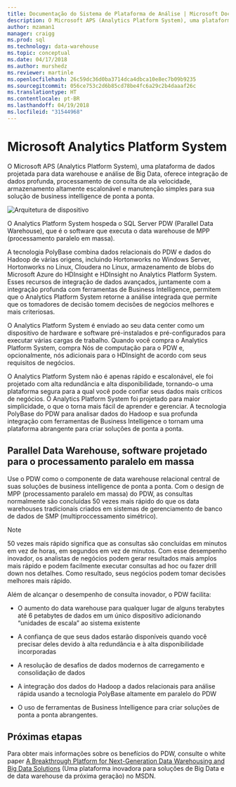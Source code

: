 ```yaml
---
title: Documentação do Sistema de Plataforma de Análise | Microsoft Docs
description: O Microsoft APS (Analytics Platform System), uma plataforma de dados projetada para data warehouse e análise de Big Data, oferece integração de dados profunda, processamento de consulta de ala velocidade, armazenamento altamente escalonável e manutenção simples para sua solução de business intelligence de ponta a ponta.
author: mzaman1
manager: craigg
ms.prod: sql
ms.technology: data-warehouse
ms.topic: conceptual
ms.date: 04/17/2018
ms.author: murshedz
ms.reviewer: martinle
ms.openlocfilehash: 26c59dc36d0ba3714dca4dbca10e8ec7b09b9235
ms.sourcegitcommit: 056ce753c2d6b85cd78be4fc6a29c2b4daaaf26c
ms.translationtype: HT
ms.contentlocale: pt-BR
ms.lasthandoff: 04/19/2018
ms.locfileid: "31544968"
---
```

# <a name="microsoft-analytics-platform-system"></a>Microsoft Analytics Platform System  
O Microsoft APS (Analytics Platform System), uma plataforma de dados projetada para data warehouse e análise de Big Data, oferece integração de dados profunda, processamento de consulta de ala velocidade, armazenamento altamente escalonável e manutenção simples para sua solução de business intelligence de ponta a ponta.  
  
![Arquitetura de dispositivo](media/architecture-high-level.png "arquitetura de dispositivo")  
  
O Analytics Platform System hospeda o SQL Server PDW (Parallel Data Warehouse), que é o software que executa o data warehouse de MPP (processamento paralelo em massa).  
  
A tecnologia PolyBase combina dados relacionais do PDW e dados do Hadoop de várias origens, incluindo Hortonworks no Windows Server, Hortonworks no Linux, Cloudera no Linux, armazenamento de blobs do Microsoft Azure do HDInsight e HDInsight no Analytics Platform System. Esses recursos de integração de dados avançados, juntamente com a integração profunda com ferramentas de Business Intelligence, permitem que o Analytics Platform System retorne a análise integrada que permite que os tomadores de decisão tomem decisões de negócios melhores e mais criteriosas.  
  
O Analytics Platform System é enviado ao seu data center como um dispositivo de hardware e software pré-instalados e pré-configurados para executar várias cargas de trabalho. Quando você compra o Analytics Platform System, compra Nós de computação para o PDW e, opcionalmente, nós adicionais para o HDInsight de acordo com seus requisitos de negócios.  
  
O Analytics Platform System não é apenas rápido e escalonável, ele foi projetado com alta redundância e alta disponibilidade, tornando-o uma plataforma segura para a qual você pode confiar seus dados mais críticos de negócios. O Analytics Platform System foi projetado para maior simplicidade, o que o torna mais fácil de aprender e gerenciar. A tecnologia PolyBase do PDW para analisar dados do Hadoop e sua profunda integração com ferramentas de Business Intelligence o tornam uma plataforma abrangente para criar soluções de ponta a ponta.  
  
  
## <a name="parallel-data-warehouse-software-designed-for-massively-parallel-processing"></a>Parallel Data Warehouse, software projetado para o processamento paralelo em massa
  
Use o PDW como o componente de data warehouse relacional central de suas soluções de business intelligence de ponta a ponta. Com o design de MPP (processamento paralelo em massa) do PDW, as consultas normalmente são concluídas 50 vezes mais rápido do que os data warehouses tradicionais criados em sistemas de gerenciamento de banco de dados de SMP (multiproccessamento simétrico).  
  
> [!NOTE]  
> 50 vezes mais rápido significa que as consultas são concluídas em minutos em vez de horas, em segundos em vez de minutos. Com esse desempenho inovador, os analistas de negócios podem gerar resultados mais amplos mais rápido e podem facilmente executar consultas ad hoc ou fazer drill down nos detalhes. Como resultado, seus negócios podem tomar decisões melhores mais rápido.  
  
Além de alcançar o desempenho de consulta inovador, o PDW facilita:  
  
-   O aumento do data warehouse para qualquer lugar de alguns terabytes até 6 petabytes de dados em um único dispositivo adicionando “unidades de escala” ao sistema existente  
  
-   A confiança de que seus dados estarão disponíveis quando você precisar deles devido à alta redundância e à alta disponibilidade incorporadas  
  
-   A resolução de desafios de dados modernos de carregamento e consolidação de dados  
  
-   A integração dos dados do Hadoop a dados relacionais para análise rápida usando a tecnologia PolyBase altamente em paralelo do PDW  
  
-   O uso de ferramentas de Business Intelligence para criar soluções de ponta a ponta abrangentes.  

## <a name="next-steps"></a>Próximas etapas

Para obter mais informações sobre os benefícios do PDW, consulte o white paper [A Breakthrough Platform for Next-Generation Data Warehousing and Big Data Solutions](http://msdn.microsoft.com/library/dn520808.aspx) (Uma plataforma inovadora para soluções de Big Data e de data warehouse da próxima geração) no MSDN.  
  

